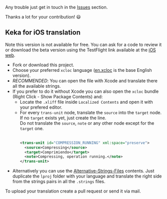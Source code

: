 Any trouble just get in touch in the [Issues](https://github.com/aonez/Keka/issues) section.

Thanks a lot for your contribution! 😃

## Keka for iOS translation

Note this version is not available for free. You can ask for a code to review it or download the beta version using the TestFlight link available at the [iOS web](https://ios.keka.io).

- Fork or download this project.
- Choose your preferred `xcloc` language ([en.xcloc](en.xcloc) is the base English version).
- *RECOMMENDED*: You can open the file with Xcode and translate there all the available strings.
- If you prefer to do it without Xcode you can also open the `xcloc` bundle (Right Click - Show Package Contents) and:
  - Locate the `.xliff` file inside `Localized Contents` and open it with your prefered editor.
  - For every `trans-unit` node, translate the `source` into the `target` node. If no `target` exists yet, just create the line.<br />
    Do not translate the `source`, `note` or any other node except for the `target` one.<br /><br />
    ```xml
    <trans-unit id="COMPRESSION_RUNNING" xml:space="preserve">
      <source>Compressing</source>
      <target>Comprimiendo</target>
      <note>Compressing, operation running.</note>
    </trans-unit>
    ```
- Alternatively you can use the [Alternative-Strings-Files](Alternative-Strings-Files) contents. Just duplicate the `lproj` folder with your language and translate the right side from the strings pairs in all the `.strings` files.

To upload your translation create a pull request or send it via mail.
